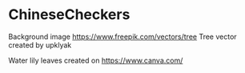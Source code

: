 # ChineseCheckers

Background image 
https://www.freepik.com/vectors/tree 
Tree vector created by upklyak

Water lily leaves 
created on https://www.canva.com/

